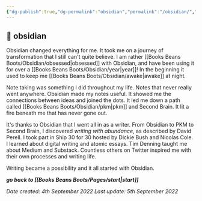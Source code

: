 ```yaml
---
{"dg-publish":true,"dg-permalink":"obsidian","permalink":"/obsidian/","dgHomeLink":true,"dgPassFrontmatter":false}
---
```



## 🌳 obsidian

Obsidian changed everything for me. It took me on a journey of transformation that I still can't quite believe. I am rather [[Books Beans Boots/Obsidian/obsessed|obsessed]] with Obsidian, and have been using it for over a [[Books Beans Boots/Obsidian/year|year]]! In the beginning it used to keep me [[Books Beans Boots/Obsidian/awake|awake]] at night.

Note taking was something I did throughout my life. Notes that never really went anywhere. Obsidian made my notes useful. It showed me the connections between ideas and joined the dots. It led me down a path called [[Books Beans Boots/Obsidian/pkm|pkm]] and Second Brain. It lit a fire beneath me that has never gone out.

It's thanks to Obsidian that I went all in as a writer. From Obsidian to PKM to Second Brain, I discovered *writing with abundance*, as described by David Perell. I took part in Ship 30 for 30 hosted by Dickie Bush and Nicolas Cole. I learned about digital writing and atomic essays. Tim Denning taught me about Medium and Substack. Countless others on Twitter inspired me with their own processes and writing life.

Writing became a possibility and it all started with Obsidian.

***go back to [[Books Beans Boots/Pages/start|start]]***

*Date created: 4th September 2022*
*Last update: 5th September 2022*